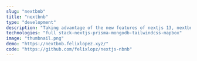 ```yaml
---
slug: "nextbnb"
title: "nextbnb"
type: "development"
description: "Taking advantage of the new features of nextjs 13, nextbnb is a replica of the well-known airbnb website using state-of-the-art technology used in the creation of production ready web applications, one of the main focuses of this project was to lay the foundations of a project with a scalable and open architecture for the addition of new features."
technologies: "full stack-nextjs-prisma-mongodb-tailwindcss-mapbox"
image: "thumbnail.png"
demo: "https://nextbnb.felixlopez.xyz/"
code: "https://github.com/felixlopz/nextjs-nbnb"
---
```

